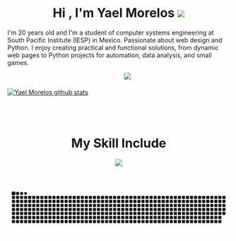 <h1 align="center">Hi , I'm Yael Morelos <img src="https://media.giphy.com/media/hvRJCLFzcasrR4ia7z/giphy.gif" width="35"></h1>

 I'm 20 years old and I'm a student of computer systems engineering at South Pacific Institute (IESP) in Mexico. Passionate about web design and Python. I enjoy creating practical and functional solutions, from dynamic web pages to Python projects for automation, data analysis, and small games.

 <img align= "right" width= "240" src= "https://media3.giphy.com/media/v1.Y2lkPTc5MGI3NjExYjNudHozZnJoZDgyMGduZDBoMnB0Yng1cmU0ODVnZHBvM2pzeWxoaCZlcD12MV9pbnRlcm5hbF9naWZfYnlfaWQmY3Q9cw/Nzpqvvevh0I7mBV9qs/giphy.gif"/>
 
 <br>
 <br>

<a href="https://github.com/yael-morelos">
   <img align="center" src="https://github-readme-stats.vercel.app/api?username=yael-morelos&count_private=true&hide=stars&show_icons=true&theme=dark&line_height=27" alt="Yael Morelos github stats" height="220px" />
  </a>

<br>
<br>
<br>
<br>
<h1 align="center">My Skill Include</h1>


<!--tech stack icons-->
<p align="center">
  <a href="https://skillicons.dev">
    <img src="https://skillicons.dev/icons?i=cpp,html,css,js,nodejs,php,git,github,mysql,py,java,react" />
  </a>
</p>

  <br>
<p align="center">
  <img  src="https://raw.githubusercontent.com/Elanza-48/Elanza-48/main/resources/img/github-contribution-grid-snake.svg"
    alt="example" />
</p>












